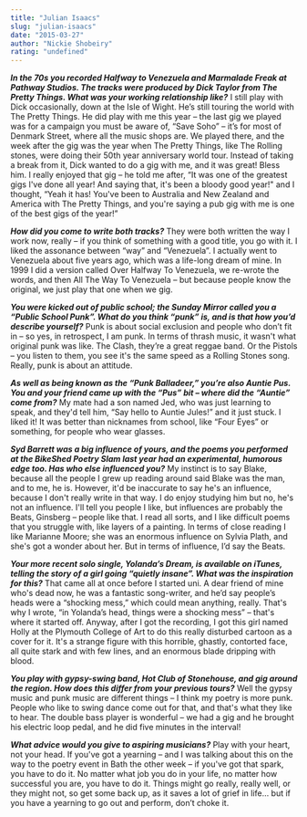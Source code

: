 ```yaml
---
title: "Julian Isaacs"
slug: "julian-isaacs"
date: "2015-03-27"
author: "Nickie Shobeiry"
rating: "undefined"
---
```


_**In the 70s you recorded Halfway to Venezuela and Marmalade Freak at Pathway Studios. The tracks were produced by Dick Taylor from The Pretty Things. What was your working relationship like?**_ I still play with Dick occasionally, down at the Isle of Wight. He’s still touring the world with The Pretty Things. He did play with me this year – the last gig we played was for a campaign you must be aware of, “Save Soho” – it’s for most of Denmark Street, where all the music shops are. We played there, and the week after the gig was the year when The Pretty Things, like The Rolling stones, were doing their 50th year anniversary world tour. Instead of taking a break from it, Dick wanted to do a gig with me, and it was great! Bless him. I really enjoyed that gig – he told me after, “It was one of the greatest gigs I've done all year! And saying that, it's been a bloody good year!" and I thought, “Yeah it has! You've been to Australia and New Zealand and America with The Pretty Things, and you're saying a pub gig with me is one of the best gigs of the year!”

_**How did you come to write both tracks?**_ They were both written the way I work now, really – if you think of something with a good title, you go with it. I liked the assonance between “way” and “Venezuela”. I actually went to Venezuela about five years ago, which was a life-long dream of mine. In 1999 I did a version called Over Halfway To Venezuela, we re-wrote the words, and then All The Way To Venezuela – but because people know the original, we just play that one when we gig.

_**You were kicked out of public school; the Sunday Mirror called you a “Public School Punk”. What do you think “punk” is, and is that how you’d describe yourself?**_ Punk is about social exclusion and people who don’t fit in – so yes, in retrospect, I am punk. In terms of thrash music, it wasn't what original punk was like. The Clash, they’re a great reggae band. Or the Pistols – you listen to them, you see it's the same speed as a Rolling Stones song. Really, punk is about an attitude.

_**As well as being known as the “Punk Balladeer,” you’re also Auntie Pus. You and your friend came up with the “Pus” bit – where did the “Auntie” come from?**_ My mate had a son named Jed, who was just learning to speak, and they'd tell him, “Say hello to Auntie Jules!” and it just stuck. I liked it! It was better than nicknames from school, like “Four Eyes” or something, for people who wear glasses.

_**Syd Barrett was a big influence of yours, and the poems you performed at the BikeShed Poetry Slam last year had an experimental, humorous edge too. Has who else influenced you?**_ My instinct is to say Blake, because all the people I grew up reading around said Blake was the man, and to me, he is. However, it'd be inaccurate to say he's an influence, because I don't really write in that way. I do enjoy studying him but no, he's not an influence. I'll tell you people I like, but influences are probably the Beats, Ginsberg – people like that. I read all sorts, and I like difficult poems that you struggle with, like layers of a painting. In terms of close reading I like Marianne Moore; she was an enormous influence on Sylvia Plath, and she's got a wonder about her. But in terms of influence, I’d say the Beats.

_**Your more recent solo single, Yolanda’s Dream, is available on iTunes, telling the story of a girl going “quietly insane”. What was the inspiration for this?**_ That came all at once before I started uni. A dear friend of mine who's dead now, he was a fantastic song-writer, and he’d say people’s heads were a “shocking mess,” which could mean anything, really. That's why I wrote, “in Yolanda’s head, things were a shocking mess” – that's where it started off. Anyway, after I got the recording, I got this girl named Holly at the Plymouth College of Art to do this really disturbed cartoon as a cover for it. It's a strange figure with this horrible, ghastly, contorted face, all quite stark and with few lines, and an enormous blade dripping with blood.

_**You play with gypsy-swing band, Hot Club of Stonehouse, and gig around the region. How does this differ from your previous tours?**_ Well the gypsy music and punk music are different things – I think my poetry is more punk. People who like to swing dance come out for that, and that's what they like to hear. The double bass player is wonderful – we had a gig and he brought his electric loop pedal, and he did five minutes in the interval!

_**What advice would you give to aspiring musicians?**_ Play with your heart, not your head. If you've got a yearning – and I was talking about this on the way to the poetry event in Bath the other week – if you've got that spark, you have to do it. No matter what job you do in your life, no matter how successful you are, you have to do it. Things might go really, really well, or they might not, so get some back up, as it saves a lot of grief in life… but if you have a yearning to go out and perform, don’t choke it.
